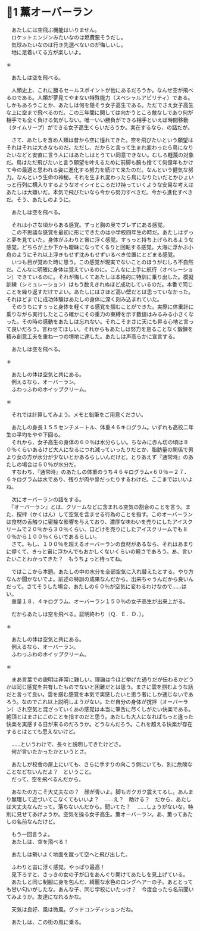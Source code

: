 # 🍨1 薫オーバーラン

　あたしには空飛ぶ機能はいりません。  
　ロケットエンジンみたいなのは燃費悪そうだし。  
　気球みたいなのは行き先選べないのが悔しいし。  
　地に足着いてる方が楽しいよ。

＊

　あたしは空を飛べる。

　人類史上、これに勝るセールスポイントが他にあるだろうか。なんせ空が飛べるのである。人類が夢見てやまない特殊能力（スペシャルアビリティ）である。しかもあろうことか、あたしは何を隠そう女子高生である。ただでさえ女子高生な上に空まで飛べるのだ。この三年間に関しては向かうところ敵なしであり何が相手でも全く負ける気がしない。唯一いい勝負ができる相手といえば時間移動（タイムリープ）ができる女子高生くらいだろうか。実在するなら、の話だが。

　さて、あたしを含め人類は昔から空に憧れてきた。空を飛びたいという願望はそれはそれは大きなものだ。ただし、だからと言って生まれ変わったら鳥になりたいなどと安直に言う人にはあたしはとうてい同意できない。むしろ軽蔑の対象だ。鳥はただ飛びたいと言う願望を叶えるために前脚も腕も捨てて何億年もかけて今の最適と思われる姿に進化する努力を続けて来たのだ。なんという健気な努力。なんという生命の神秘。それを生まれ変わったら鳥になりたいだとかひょいっと行列に横入りするようなオイシイところだけ持っていくような安易な考えはあたしは大嫌いだ。本気で飛びたいなら今から努力すべきだ。今から進化すべきだ。そう、あたしのように。

　あたしは空を飛べる。

　それは小さな頃からある感覚。ずっと胸の奥でブレずにある感覚。  
　この不思議な感覚を最初に形にできたのは小学校四年生の時だ。あたしはずっと夢を見ていた。身体がふわりと宙に浮く感覚。すぅっと持ち上げられるような感覚。どちらが上か下かも曖昧になってくるりと回転する感覚。大海に浮かぶ小舟のようにそれ以上浮きもせず沈みもせずいるべき位置にとどまる感覚。  
　いつも目が覚めた時に思う。この感覚が現実でないことのほうがむしろ不自然だ。こんなに明確に身体は覚えているのに。こんなに上手に航行（オペレーション）できているのに。それが悔しくてあたしは本格的に特訓に乗り出した。模擬訓練（シミュレーション）はもう数えきれぬほど成功しているのだ。本番で同じことを繰り返すだけでよい。あたしにはさほど高い壁だとは思っていなかった。それほどまでに成功体験はあたしの身体に深く刻み込まれていた。  
　そのうちにすぅっと身体を軽くする感覚を掴むことができた。実際に体重計に乗りながら実行したところ確かにその重力の束縛を示す数値はみるみる小さくなった。その時の感動をあたしは忘れない。それこそまさに天にも昇る心地と言って良いだろう。言わせてほしい。それからもあたしは努力を怠ることなく鍛錬を積み創意工夫を重ね一つの境地に達した。あたしは声高らかに宣言する。

　あたしは空を飛べる。

＊

　あたしの体は空気と共にある。  
　例えるなら、オーバーラン。  
　ふわっふわのホイップクリーム。

＊

　それでは計算してみよう。メモと鉛筆をご用意ください。

　あたしの身長１５５センチメートル、体重４６キログラム。いずれも高校二年生の平均をやや下回る。  
　それから、女子高生の身体の６０％は水分らしい。ちなみに赤ん坊の頃は８０％くらいあるけど大人になるにつれ減っていったりだとか、脂肪量の関係で男より女の方が水分が少ないとかあるらしいんだけど。とりあえず『通常時』のあたしの場合は６０％が水分だ。  
　すなわち、『通常時』のあたしの体重のうち４６キログラム×６０％＝２７．６キログラムは水であり、残りが肉や骨だったりするわけだ。ここまではいいよね。

　次にオーバーランの話をする。  
　『オーバーラン』とは、クリームなどに含まれる空気の割合のことを言う。また、撹拌（かくはん）して空気を含ませる行為のことを指す。このオーバーランは食材の舌触りに密接な影響を与えており、濃厚な味わいを売りにしたアイスクリームで２０％から３０％くらい、口どけを売りにしたアイスクリームでも８０％から１００％くらいであるらしい。  
　さて。もし、１００％を超えるオーバーランの食材があるなら、それはあまりに儚くて、きっと宙に浮かんでもおかしくないくらいの軽さであろう。あ、言いたいことわかってきた？　もうちょっと待ってね。

　ではここから本題。あたしの中の水分を全部空気に入れ替えたとする。やり方なんか聞かないでよ。前述の特訓の成果なんだから。出来ちゃうんだから良いんだって。さてそうした場合、あたしの６０％が空気に変わるわけなので……はい。  
　重量１８．４キログラム、オーバーラン１５０％の女子高生が出来上がる。

　だからあたしは空を飛べる。証明終わり（Ｑ．Ｅ．Ｄ．）。

＊

　あたしの体は空気と共にある。  
　例えるなら、オーバーラン。  
　ふわっふわのホイップクリーム。

＊

　まあ言葉での説明は非常に難しい。理論は今ほど挙げた通りだが伝わるかどうかは同じ感覚を共有したものでないと困難だとは思う。まさに雲を掴むような話だと言って良い。雲を掴む感覚を本気で実感したいと思う者にしか通じないであろう。なのでこれ以上説明しようがない。ただ自分の身体が撹拌（オーバーラン）され空気と混ざっていくあの感覚は本当に筆舌に尽くしがたい快楽である。絶頂とはまさにこのことを指すのだと思う。あたしも大人になればもっと違った快楽を実感する日が来るのだろうか。どうなんだろう。これを超える快楽が存在するとはとても思えないけど。

　……というわけで、長々と説明してきたけどさ。  
　何が言いたかったかというとさ。

　あたしが校舎の屋上にいても、さらに手すりの向こう側にいても、別に危険なことなどないんだよ？　ということ。  
　だって、空を飛べるんだから。

　あなたの方こそ大丈夫なの？　顔が青いよ。脚もガクガク震えてるし。あんまり無理して近づいてこなくてもいいよ？　……え？　助ける？　だから、あたしは大丈夫なんだって。落ちないんだから。聞いてた？
　……しょうがないな。特別に見せてあげようか。空気を操る女子高生。薫オーバーラン。あ、薫ってあたしの名前なんだけど。

　もう一回言うよ。  
　あたしは、空を飛べる！

　あたしは勢いよく地面を蹴って空へと飛び出した。

　ふわりと宙に浮く感覚。やっぱり最高！  
　見下ろすと、さっきの女の子が口をあんぐり開けてあたしを見上げている。  
　あたしと同じ制服に身を包んだ、綺麗な水色のロングヘアーの子。あととっても甘い匂いがしたな。あんな子、同じ学校にいたっけ？　今度会ったら名前聞いてみようか。友達になれるかな。

　天気は良好、風は微風。グッドコンディションだね。

　あたしは、この街の風に乗る。
